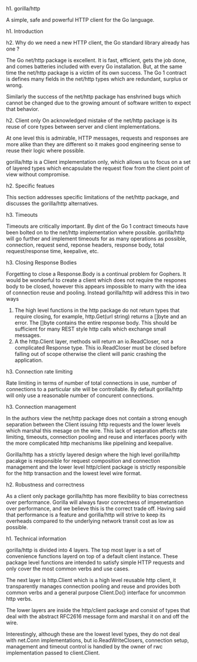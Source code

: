 h1. gorilla/http

A simple, safe and powerful HTTP client for the Go language.

h1. Introduction

h2. Why do we need a new HTTP client, the Go standard library already has one ?

The Go net/http package is excellent. It is fast, efficient, gets the job done, and comes batteries 
included with every Go installation. But, at the same time the net/http package is a victim of its
own success. The Go 1 contract is defines many fields in the net/http types which are redundant, surplus
or wrong. 

Similarly the success of the net/http package has enshrined bugs which cannot be changed due to the growing
amount of software written to expect that behavior.

h2. Client only
On acknowledged mistake of the net/http package is its reuse of core types between server and client implementations. 

At one level this is admirable, HTTP messages, requests and responses are more alike than they are different so it makes
good engineering sense to reuse their logic where possible. 

gorilla/http is a Client implementation only, which allows us to focus on a set of layered types which encapsulate the
request flow from the client point of view without compromise.

h2. Specific featues

This section addresses specific limitations of the net/http package, and discusses the gorilla/http alternatives.

h3. Timeouts

Timeouts are critically important. By dint of the Go 1 contract timeouts have been bolted on to the net/http implementation where possible. 
gorilla/http will go further and implement timeouts for as many operations as possible, connection, request send, reponse headers, response body, total request/response time, keepalive, etc.

h3. Closing Response Bodies

Forgetting to close a Response.Body is a continual problem for Gophers. It would be wonderful to create a client which does not 
require the respones body to be closed, however this appears impossible to marry with the idea of connection reuse and pooling.
Instead gorilla/http will address this in two ways
 1. The high level functions in the http package do not return types that require closing, for example, http.Get(url string) returns a []byte and an error. The []byte 
contains the entire response body. This should be sufficient for many REST style http calls which exchange small messages.
 2. A the http.Client layer, methods will return an io.ReadCloser, not a complicated Response type. This io.ReadCloser must be closed before falling out of scope otherwise the client will panic crashing the application.

h3. Connection rate limiting

Rate limiting in terms of number of total connections in use, number of connections to a particular site will be controllable. By default gorilla/http will only use a reasonable number of concurent connections. 

h3. Connection management

In the authors view the net/http package does not contain a strong enough separation between the Client issuing http requests and the lower levels which marshal this mesage on the wire. This lack of separation affects rate limiting, timeouts, connection pooling and reuse and interfaces poorly with the more complicated http mechanisms like pipelining and keepalive.

Gorilla/http has a strictly layered design where the high level gorilla/http pacakge is responsible for request composition and connection management and the lower level http/client package is strictly responsible for the http transaction and the lowest level wire format.

h2. Robustness and correctness

As a client only package gorilla/http has more flexibility to bias correctness over performance. Gorilla will always favor correctness of impemetantion over performance, and we believe this is the correct trade off. Having said that performance is a feature and gorilla/http will strive to keep its overheads compared to the underlying network transit cost as low as possible.

h1. Technical information

gorilla/http is divided into 4 layers. The top most layer is a set of convenience functions layerd on top of a
default client instance. These package level functions are intended to satisfy simple HTTP requests and only cover the most common verbs and use cases.

The next layer is http.Client which is a high level reusable http client, it transparently manages connection pooling and reuse and provides both common verbs and a 
general purpose Client.Do() interface for uncommon http verbs.

The lower layers are inside the http/client package and consist of types that deal with the abstract RFC2616 message form and marshal it on and off the wire. 

Interestingly, although these are the lowest level types, they do not deal with net.Conn implementations, but io.ReadWriteClosers, connection setup, management and timeout control is handled by the owner of rwc implementation passed to client.Client.


